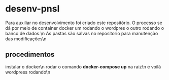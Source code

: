 # desenv-pnsl
Para auxiliar no desenvolvimento foi criado este repositório.
O processo se dá por meio de container docker um rodando o wordpres o outro rodando o banco de dados.\n
As pastas são salvas no repositorio para manutençào das modificações\n
## procedimentos
instalar o docker\n
rodar o comando **docker-compose up** na raiz\n
e voilá wordpress rodando\n